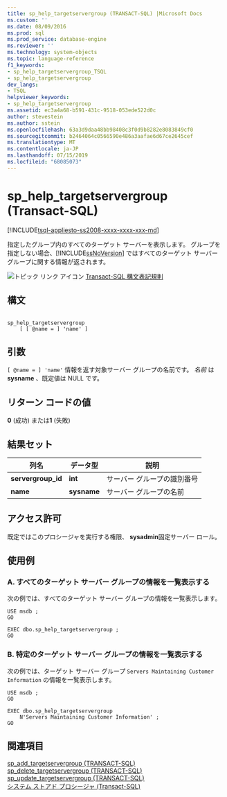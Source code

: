 ```yaml
---
title: sp_help_targetservergroup (TRANSACT-SQL) |Microsoft Docs
ms.custom: ''
ms.date: 08/09/2016
ms.prod: sql
ms.prod_service: database-engine
ms.reviewer: ''
ms.technology: system-objects
ms.topic: language-reference
f1_keywords:
- sp_help_targetservergroup_TSQL
- sp_help_targetservergroup
dev_langs:
- TSQL
helpviewer_keywords:
- sp_help_targetservergroup
ms.assetid: ec3a4a68-b591-431c-9518-053ede522d0c
author: stevestein
ms.author: sstein
ms.openlocfilehash: 63a3d9daa48bb98408c3f0d9b8282e8083849cf0
ms.sourcegitcommit: b2464064c0566590e486a3aafae6d67ce2645cef
ms.translationtype: MT
ms.contentlocale: ja-JP
ms.lasthandoff: 07/15/2019
ms.locfileid: "68085073"
---
```

# <a name="sphelptargetservergroup-transact-sql"></a>sp_help_targetservergroup (Transact-SQL)
[!INCLUDE[tsql-appliesto-ss2008-xxxx-xxxx-xxx-md](../../includes/tsql-appliesto-ss2008-xxxx-xxxx-xxx-md.md)]

  指定したグループ内のすべてのターゲット サーバーを表示します。 グループを指定しない場合、[!INCLUDE[ssNoVersion](../../includes/ssnoversion-md.md)] ではすべてのターゲット サーバー グループに関する情報が返されます。  
  
 ![トピック リンク アイコン](../../database-engine/configure-windows/media/topic-link.gif "トピック リンク アイコン") [Transact-SQL 構文表記規則](../../t-sql/language-elements/transact-sql-syntax-conventions-transact-sql.md)  
  
## <a name="syntax"></a>構文  
  
```  
  
sp_help_targetservergroup  
    [ [ @name = ] 'name' ]  
```  
  
## <a name="argument"></a>引数  
`[ @name = ] 'name'` 情報を返す対象サーバー グループの名前です。 *名前* は **sysname** 、既定値は NULL です。  
  
## <a name="return-code-values"></a>リターン コードの値  
 **0** (成功) または**1** (失敗)  
  
## <a name="result-sets"></a>結果セット  
  
|列名|データ型|説明|  
|-----------------|---------------|-----------------|  
|**servergroup_id**|**int**|サーバー グループの識別番号|  
|**name**|**sysname**|サーバー グループの名前|  
  
## <a name="permissions"></a>アクセス許可  
 既定ではこのプロシージャを実行する権限、 **sysadmin**固定サーバー ロール。  
  
## <a name="examples"></a>使用例  
  
### <a name="a-listing-information-for-all-target-server-groups"></a>A. すべてのターゲット サーバー グループの情報を一覧表示する  
 次の例では、すべてのターゲット サーバー グループの情報を一覧表示します。  
  
```  
USE msdb ;  
GO  
  
EXEC dbo.sp_help_targetservergroup ;  
GO  
```  
  
### <a name="b-listing-information-for-a-specific-target-server-group"></a>B. 特定のターゲット サーバー グループの情報を一覧表示する  
 次の例では、ターゲット サーバー グループ `Servers Maintaining Customer Information` の情報を一覧表示します。  
  
```  
USE msdb ;  
GO  
  
EXEC dbo.sp_help_targetservergroup   
    N'Servers Maintaining Customer Information' ;  
GO  
```  
  
## <a name="see-also"></a>関連項目  
 [sp_add_targetservergroup &#40;TRANSACT-SQL&#41;](../../relational-databases/system-stored-procedures/sp-add-targetservergroup-transact-sql.md)   
 [sp_delete_targetservergroup &#40;TRANSACT-SQL&#41;](../../relational-databases/system-stored-procedures/sp-delete-targetservergroup-transact-sql.md)   
 [sp_update_targetservergroup &#40;TRANSACT-SQL&#41;](../../relational-databases/system-stored-procedures/sp-update-targetservergroup-transact-sql.md)   
 [システム ストアド プロシージャ &#40;Transact-SQL&#41;](../../relational-databases/system-stored-procedures/system-stored-procedures-transact-sql.md)  
  
  
